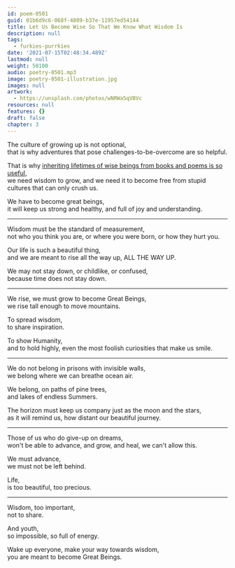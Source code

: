 ```yaml
---
id: poem-0501
guid: 01b6d9c6-068f-4809-b37e-11957ed54144
title: Let Us Become Wise So That We Know What Wisdom Is
description: null
tags:
  - furkies-purrkies
date: '2021-07-15T02:48:34.489Z'
lastmod: null
weight: 50100
audio: poetry-0501.mp3
image: poetry-0501-illustration.jpg
images: null
artwork:
  - https://unsplash.com/photos/wNRWa5qVBVc
resources: null
features: {}
draft: false
chapter: 3
---
```


The culture of growing up is not optional,\
that is why adventures that pose challenges-to-be-overcome are so helpful.

That is why [inheriting lifetimes of wise beings from books and poems is so useful](https://www.youtube.com/watch?v=k6_QUhUPrF4),\
we need wisdom to grow, and we need it to become free from stupid cultures that can only crush us.

We have to become great beings,\
it will keep us strong and healthy, and full of joy and understanding.

---

Wisdom must be the standard of measurement,\
not who you think you are, or where you were born, or how they hurt you.

Our life is such a beautiful thing,\
and we are meant to rise all the way up, ALL THE WAY UP.

We may not stay down, or childlike, or confused,\
because time does not stay down.

---

We rise, we must grow to become Great Beings,\
we rise tall enough to move mountains.

To spread wisdom,\
to share inspiration.

To show Humanity,\
and to hold highly, even the most foolish curiosities that make us smile.

---

We do not belong in prisons with invisible walls,\
we belong where we can breathe ocean air.

We belong, on paths of pine trees,\
and lakes of endless Summers.

The horizon must keep us company just as the moon and the stars,\
as it will remind us, how distant our beautiful journey.

---

Those of us who do give-up on dreams,\
won't be able to advance, and grow, and heal, we can't allow this.

We must advance,\
we must not be left behind.

Life,\
is too beautiful, too precious.

---

Wisdom, too important,\
not to share.

And youth,\
so impossible, so full of energy.

Wake up everyone, make your way towards wisdom,\
you are meant to become Great Beings.
